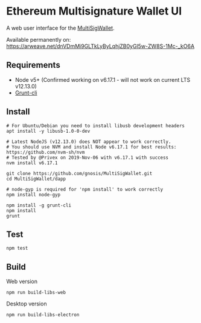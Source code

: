 Ethereum Multisignature Wallet UI
===================

A web user interface for the [MultiSigWallet](https://github.com/gnosis/MultiSigWallet).

Available permanently on:
https://arweave.net/dnVDmMi9GLTkLyByLqhjZB0yGl5w-ZW8S-1Mc-_kO6A

Requirements
-------------
* Node v5+ (Confirmed working on v6.17.1 - will not work on current LTS v12.13.0)
* [Grunt-cli](http://gruntjs.com/getting-started#installing-the-cli)

Install
-------------
```
# For Ubuntu/Debian you need to install libusb development headers
apt install -y libusb-1.0-0-dev

# Latest NodeJS (v12.13.0) does NOT appear to work correctly.
# You should use NVM and install Node v6.17.1 for best results: https://github.com/nvm-sh/nvm
# Tested by @Privex on 2019-Nov-06 with v6.17.1 with success
nvm install v6.17.1

git clone https://github.com/gnosis/MultiSigWallet.git
cd MultiSigWallet/dapp

# node-gyp is required for 'npm install' to work correctly
npm install node-gyp

npm install -g grunt-cli
npm install
grunt
```

Test
-------------
```
npm test
```

Build
-------------

Web version

```
npm run build-libs-web
```

Desktop version

```
npm run build-libs-electron
```
